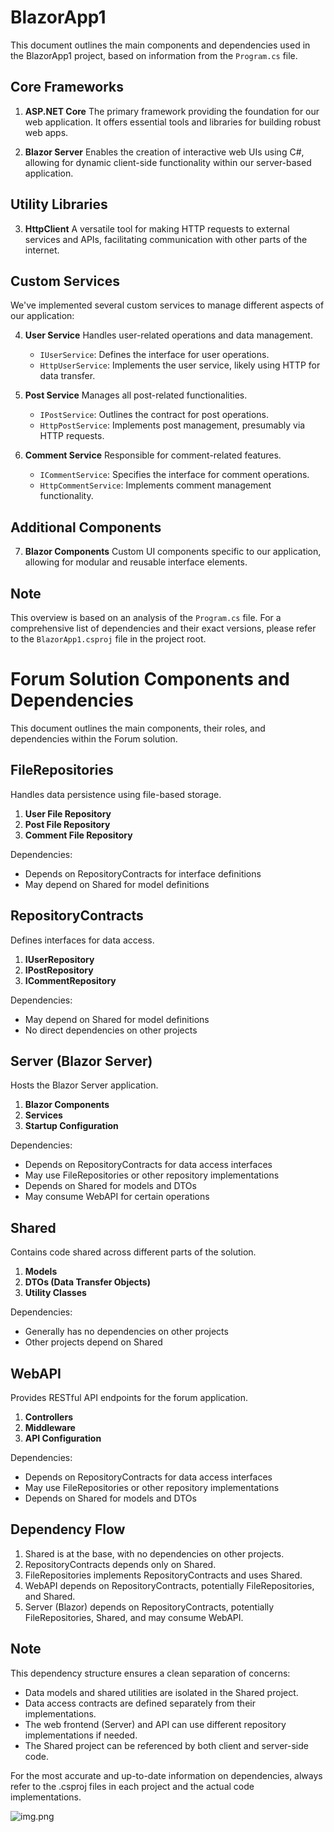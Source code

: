 # BlazorApp1

This document outlines the main components and dependencies used in the
BlazorApp1 project, based on information from the `Program.cs` file.

## Core Frameworks

1. **ASP.NET Core**
   The primary framework providing the foundation for our web application. It
   offers essential tools and libraries for building robust web apps.

2. **Blazor Server**
   Enables the creation of interactive web UIs using C#, allowing for dynamic
   client-side functionality within our server-based application.

## Utility Libraries

3. **HttpClient**
   A versatile tool for making HTTP requests to external services and APIs,
   facilitating communication with other parts of the internet.

## Custom Services

We've implemented several custom services to manage different aspects of our
application:

4. **User Service**
   Handles user-related operations and data management.
    - `IUserService`: Defines the interface for user operations.
    - `HttpUserService`: Implements the user service, likely using HTTP for data
      transfer.

5. **Post Service**
   Manages all post-related functionalities.
    - `IPostService`: Outlines the contract for post operations.
    - `HttpPostService`: Implements post management, presumably via HTTP
      requests.

6. **Comment Service**
   Responsible for comment-related features.
    - `ICommentService`: Specifies the interface for comment operations.
    - `HttpCommentService`: Implements comment management functionality.

## Additional Components

7. **Blazor Components**
   Custom UI components specific to our application, allowing for modular and
   reusable interface elements.

## Note

This overview is based on an analysis of the `Program.cs` file. For a
comprehensive list of dependencies and their exact versions, please refer to the
`BlazorApp1.csproj` file in the project root.

# Forum Solution Components and Dependencies

This document outlines the main components, their roles, and dependencies within
the Forum solution.

## FileRepositories

Handles data persistence using file-based storage.

1. **User File Repository**
2. **Post File Repository**
3. **Comment File Repository**

Dependencies:

- Depends on RepositoryContracts for interface definitions
- May depend on Shared for model definitions

## RepositoryContracts

Defines interfaces for data access.

1. **IUserRepository**
2. **IPostRepository**
3. **ICommentRepository**

Dependencies:

- May depend on Shared for model definitions
- No direct dependencies on other projects

## Server (Blazor Server)

Hosts the Blazor Server application.

1. **Blazor Components**
2. **Services**
3. **Startup Configuration**

Dependencies:

- Depends on RepositoryContracts for data access interfaces
- May use FileRepositories or other repository implementations
- Depends on Shared for models and DTOs
- May consume WebAPI for certain operations

## Shared

Contains code shared across different parts of the solution.

1. **Models**
2. **DTOs (Data Transfer Objects)**
3. **Utility Classes**

Dependencies:

- Generally has no dependencies on other projects
- Other projects depend on Shared

## WebAPI

Provides RESTful API endpoints for the forum application.

1. **Controllers**
2. **Middleware**
3. **API Configuration**

Dependencies:

- Depends on RepositoryContracts for data access interfaces
- May use FileRepositories or other repository implementations
- Depends on Shared for models and DTOs

## Dependency Flow

1. Shared is at the base, with no dependencies on other projects.
2. RepositoryContracts depends only on Shared.
3. FileRepositories implements RepositoryContracts and uses Shared.
4. WebAPI depends on RepositoryContracts, potentially FileRepositories, and
   Shared.
5. Server (Blazor) depends on RepositoryContracts, potentially FileRepositories,
   Shared, and may consume WebAPI.

## Note

This dependency structure ensures a clean separation of concerns:

- Data models and shared utilities are isolated in the Shared project.
- Data access contracts are defined separately from their implementations.
- The web frontend (Server) and API can use different repository implementations
  if needed.
- The Shared project can be referenced by both client and server-side code.

For the most accurate and up-to-date information on dependencies, always refer
to the .csproj files in each project and the actual code implementations.

![img.png](img.png)